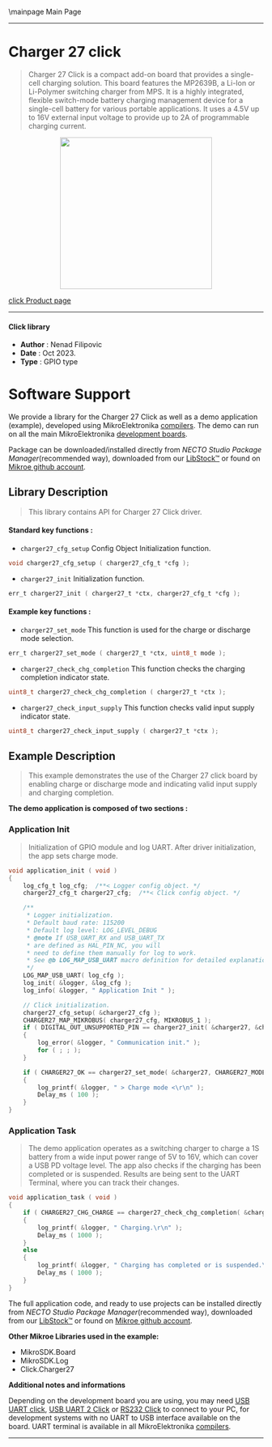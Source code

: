 \mainpage Main Page

---
# Charger 27 click

> Charger 27 Click is a compact add-on board that provides a single-cell charging solution. This board features the MP2639B, a Li-Ion or Li-Polymer switching charger from MPS. It is a highly integrated, flexible switch-mode battery charging management device for a single-cell battery for various portable applications. It uses a 4.5V up to 16V external input voltage to provide up to 2A of programmable charging current.

<p align="center">
  <img src="https://download.mikroe.com/images/click_for_ide/charger27_click.png" height=300px>
</p>

[click Product page](https://www.mikroe.com/charger-27-click)

---


#### Click library

- **Author**        : Nenad Filipovic
- **Date**          : Oct 2023.
- **Type**          : GPIO type


# Software Support

We provide a library for the Charger 27 Click
as well as a demo application (example), developed using MikroElektronika
[compilers](https://www.mikroe.com/necto-studio).
The demo can run on all the main MikroElektronika [development boards](https://www.mikroe.com/development-boards).

Package can be downloaded/installed directly from *NECTO Studio Package Manager*(recommended way), downloaded from our [LibStock&trade;](https://libstock.mikroe.com) or found on [Mikroe github account](https://github.com/MikroElektronika/mikrosdk_click_v2/tree/master/clicks).

## Library Description

> This library contains API for Charger 27 Click driver.

#### Standard key functions :

- `charger27_cfg_setup` Config Object Initialization function.
```c
void charger27_cfg_setup ( charger27_cfg_t *cfg );
```

- `charger27_init` Initialization function.
```c
err_t charger27_init ( charger27_t *ctx, charger27_cfg_t *cfg );
```

#### Example key functions :

- `charger27_set_mode` This function is used for the charge or discharge mode selection.
```c
err_t charger27_set_mode ( charger27_t *ctx, uint8_t mode );
```

- `charger27_check_chg_completion` This function checks the charging completion indicator state.
```c
uint8_t charger27_check_chg_completion ( charger27_t *ctx );
```

- `charger27_check_input_supply` This function checks valid input supply indicator state.
```c
uint8_t charger27_check_input_supply ( charger27_t *ctx );
```

## Example Description

> This example demonstrates the use of the Charger 27 click board 
> by enabling charge or discharge mode and 
> indicating valid input supply and charging completion.

**The demo application is composed of two sections :**

### Application Init

> Initialization of GPIO module and log UART.
> After driver initialization, the app sets charge mode.

```c
void application_init ( void ) 
{
    log_cfg_t log_cfg;  /**< Logger config object. */
    charger27_cfg_t charger27_cfg;  /**< Click config object. */

    /** 
     * Logger initialization.
     * Default baud rate: 115200
     * Default log level: LOG_LEVEL_DEBUG
     * @note If USB_UART_RX and USB_UART_TX 
     * are defined as HAL_PIN_NC, you will 
     * need to define them manually for log to work. 
     * See @b LOG_MAP_USB_UART macro definition for detailed explanation.
     */
    LOG_MAP_USB_UART( log_cfg );
    log_init( &logger, &log_cfg );
    log_info( &logger, " Application Init " );

    // Click initialization.
    charger27_cfg_setup( &charger27_cfg );
    CHARGER27_MAP_MIKROBUS( charger27_cfg, MIKROBUS_1 );
    if ( DIGITAL_OUT_UNSUPPORTED_PIN == charger27_init( &charger27, &charger27_cfg ) ) 
    {
        log_error( &logger, " Communication init." );
        for ( ; ; );
    }

    if ( CHARGER27_OK == charger27_set_mode( &charger27, CHARGER27_MODE_CHARGE ) )
    {
        log_printf( &logger, " > Charge mode <\r\n" );
        Delay_ms ( 100 );
    }
}
```

### Application Task

> The demo application operates as a switching charger to charge a 1S battery 
> from a wide input power range of 5V to 16V, which can cover a USB PD voltage level.
> The app also checks if the charging has been completed or is suspended.
> Results are being sent to the UART Terminal, where you can track their changes.

```c
void application_task ( void ) 
{
    if ( CHARGER27_CHG_CHARGE == charger27_check_chg_completion( &charger27 ) )
    {
        log_printf( &logger, " Charging.\r\n" );
        Delay_ms ( 1000 );
    }
    else
    {
        log_printf( &logger, " Charging has completed or is suspended.\r\n" );
        Delay_ms ( 1000 );
    }
}
```

The full application code, and ready to use projects can be installed directly from *NECTO Studio Package Manager*(recommended way), downloaded from our [LibStock&trade;](https://libstock.mikroe.com) or found on [Mikroe github account](https://github.com/MikroElektronika/mikrosdk_click_v2/tree/master/clicks).

**Other Mikroe Libraries used in the example:**

- MikroSDK.Board
- MikroSDK.Log
- Click.Charger27

**Additional notes and informations**

Depending on the development board you are using, you may need
[USB UART click](https://www.mikroe.com/usb-uart-click),
[USB UART 2 Click](https://www.mikroe.com/usb-uart-2-click) or
[RS232 Click](https://www.mikroe.com/rs232-click) to connect to your PC, for
development systems with no UART to USB interface available on the board. UART
terminal is available in all MikroElektronika
[compilers](https://shop.mikroe.com/compilers).

---
